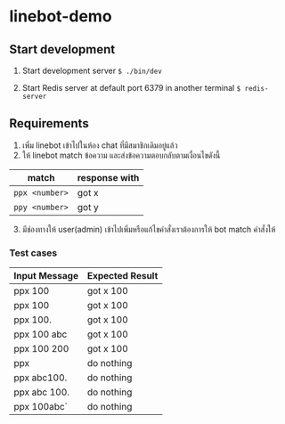 # linebot-demo

## Start development
1. Start development server
`$ ./bin/dev`

2. Start Redis server at default port 6379 in another terminal
`$ redis-server`

## Requirements
1. เพิ่ม linebot เข้าไปในห้อง chat ที่มีสมาชิกเดิมอยู่แล้ว
2. ให้ linebot match ข้อความ และส่งข้อความตอบกลับตามเงื่อนไขดังนี้

| match | response with |
| ---- | ---- |
| `ppx <number>` | got x <number> |
| `ppy <number>` | got y <number> |

3. มีช่องทางให้ user(admin) เข้าไปเพิ่มหรือแก้ไขคำสั่งเราต้องการให้ bot match คำสั่งให้

### Test cases
| Input Message | Expected Result |
| ---- | ---- |
| ppx 100     | got x 100 |
| ppx  100    | got x 100 |
| ppx 100.    | got x 100 |
| ppx 100 abc | got x 100 |
| ppx 100 200 | got x 100 |
| ppx          | do nothing |
| ppx abc100.  | do nothing |
| ppx abc 100. | do nothing |
| ppx 100abc`  | do nothing |
